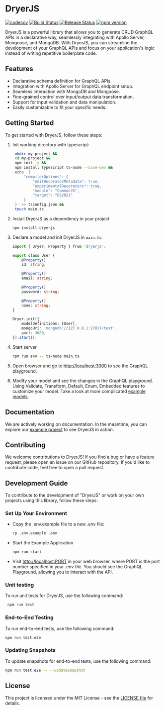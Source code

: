 # DryerJS

[![codecov](https://codecov.io/gh/vanpho93/dryerjs/graph/badge.svg?token=ZQOWFCGXUK)](https://codecov.io/gh/vanpho93/dryerjs)
[![Build Status]( https://github.com/vanpho93/dryerjs/workflows/CI/badge.svg)](https://github.com/vanpho93/dryerjs/actions)
[![Release Status]( https://github.com/vanpho93/dryerjs/workflows/Release/badge.svg)](https://github.com/vanpho93/dryerjs/actions)
[![npm version](https://badge.fury.io/js/dryerjs.svg)](https://badge.fury.io/js/dryerjs)

DryerJS is a powerful library that allows you to generate CRUD GraphQL APIs in a declarative way, seamlessly integrating with Apollo Server, Mongoose, and MongoDB. With DryerJS, you can streamline the development of your GraphQL APIs and focus on your application's logic instead of writing repetitive boilerplate code.

## Features

- Declarative schema definition for GraphQL APIs.
- Integration with Apollo Server for GraphQL endpoint setup.
- Seamless interaction with MongoDB and Mongoose.
- Fine-grained control over input/output data transformation.
- Support for input validation and data manipulation.
- Easily customizable to fit your specific needs.

## Getting Started

To get started with DryerJS, follow these steps:

1. Init working directory with typescript:

   ```bash
    mkdir my-project &&
    cd my-project &&
    npm init -y &&
    npm install typescript ts-node --save-dev &&
    echo '{
        "compilerOptions": {
            "emitDecoratorMetadata": true,
            "experimentalDecorators": true,
            "module": "CommonJS",
            "target": "ES2021"
        }
    }' >> tsconfig.json &&
    touch main.ts
   ```

3. Install DryerJS as a dependency in your project

   ```bash
   npm install dryerjs
   ```

3. Declare a model and init DryerJS in `main.ts`:
    ```typescript
    import { Dryer, Property } from 'dryerjs';

    export class User {
        @Property()
        id: string;

        @Property()
        email: string;

        @Property()
        password: string;

        @Property()
        name: string;
    }

    Dryer.init({
        modelDefinitions: [User],
        mongoUri: 'mongodb://127.0.0.1:27017/test',
        port: 3000,
    }).start();
    ```

4. Start server
    ```bash
    npm run env -- ts-node main.ts
    ```

5. Open browser and go to [http://localhost:3000](http://localhost:3000) to see the GraphQL playground.

6. Modify your model and see the changes in the GraphQL playground. Using Validate, Transform, Default, Enum, Embedded features to customize your model. Take a look at more complicated [example models](https://github.com/vanpho93/dryerjs/tree/master/src/example/app.ts).

## Documentation

We are actively working on documentation. In the meantime, you can explore our [example project](https://github.com/vanpho93/dryerjs/tree/master/src/example) to see DryerJS in action.

## Contributing

We welcome contributions to DryerJS! If you find a bug or have a feature request, please open an issue on our GitHub repository. If you'd like to contribute code, feel free to open a pull request.

## Development Guide

To contribute to the development of "DryerJS" or work on your own projects using this library, follow these steps:

### Set Up Your Environment

* Copy the .env.example file to a new .env file:

   ```bash
   cp .env.example .env
    ```

* Start the Example Application

   ```bash
   npm run start
   ```

* Visit [http://localhost:PORT](http://localhost:PORT) in your web browser, where PORT is the port number specified in your .env file. You should see the GraphQL Playground, allowing you to interact with the API.

### Unit testing

To run unit tests for DryerJS, use the following command:


   ```bash
    npm run test
   ```

### End-to-End Testing

To run end-to-end tests, use the following command:

   ```bash
   npm run test:e2e
   ```

### Updating Snapshots

To update snapshots for end-to-end tests, use the following command:

   ```bash
   npm run test:e2e -- --updateSnapshot
   ```

## License

This project is licensed under the MIT License - see the [LICENSE file](https://github.com/vanpho93/dryerjs/blob/master/LICENSE) for details.
